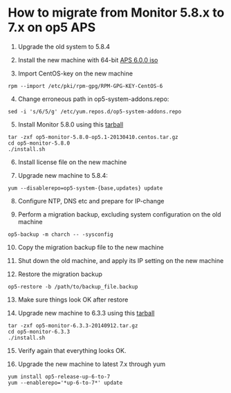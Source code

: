 # How to migrate from Monitor 5.8.x to 7.x on op5 APS

1) Upgrade the old system to 5.8.4

2) Install the new machine with 64-bit [APS 6.0.0 iso](http://d2ubxhm80y3bwr.cloudfront.net/Downloads/op5_downloads_extensions/op5-System-install-6.0.0.x86_64-20121122.iso)

3) Import CentOS-key on the new machine

``` {.text data-syntaxhighlighter-params="brush: text; gutter: false; theme: Confluence" data-theme="Confluence" style="brush: text; gutter: false; theme: Confluence"}
rpm --import /etc/pki/rpm-gpg/RPM-GPG-KEY-CentOS-6
```

4) Change erroneous path in op5-system-addons.repo:

``` {.text data-syntaxhighlighter-params="brush: text; gutter: false; theme: Confluence" data-theme="Confluence" style="brush: text; gutter: false; theme: Confluence"}
sed -i 's/6/5/g' /etc/yum.repos.d/op5-system-addons.repo
```

5) Install Monitor 5.8.0 using this [tarball](http://d2ubxhm80y3bwr.cloudfront.net/Downloads/op5_monitor_archive/op5-monitor-5.8.0-op5.1-20130410.centos.tar.gz)

``` {.text data-syntaxhighlighter-params="brush: text; gutter: false; theme: Confluence" data-theme="Confluence" style="brush: text; gutter: false; theme: Confluence"}
tar -zxf op5-monitor-5.8.0-op5.1-20130410.centos.tar.gz
cd op5-monitor-5.8.0
./install.sh
```

6) Install license file on the new machine

7) Upgrade new machine to 5.8.4:

``` {.text data-syntaxhighlighter-params="brush: text; gutter: false; theme: Confluence" data-theme="Confluence" style="brush: text; gutter: false; theme: Confluence"}
yum --disablerepo=op5-system-{base,updates} update
```

8) Configure NTP, DNS etc and prepare for IP-change

9) Perform a migration backup, excluding system configuration on the old machine

``` {.text data-syntaxhighlighter-params="brush: text; gutter: false; theme: Confluence" data-theme="Confluence" style="brush: text; gutter: false; theme: Confluence"}
op5-backup -m charch -- -sysconfig
```

10) Copy the migration backup file to the new machine

11) Shut down the old machine, and apply its IP setting on the new machine

12) Restore the migration backup

``` {.text data-syntaxhighlighter-params="brush: text; gutter: false; theme: Confluence" data-theme="Confluence" style="brush: text; gutter: false; theme: Confluence"}
op5-restore -b /path/to/backup_file.backup
```

13) Make sure things look OK after restore

14) Upgrade new machine to 6.3.3 using this [tarball](https://www.op5.com/download/library/file/op5-monitor-6-3-3/?dl=1)

``` {.text data-syntaxhighlighter-params="brush: text; gutter: false; theme: Confluence" data-theme="Confluence" style="brush: text; gutter: false; theme: Confluence"}
tar -zxf op5-monitor-6.3.3-20140912.tar.gz
cd op5-monitor-6.3.3
./install.sh
```

15) Verify again that everything looks OK.

16) Upgrade the new machine to latest 7.x through yum

``` {.text data-syntaxhighlighter-params="brush: text; gutter: false; theme: Confluence" data-theme="Confluence" style="brush: text; gutter: false; theme: Confluence"}
yum install op5-release-up-6-to-7
yum --enablerepo='*up-6-to-7*' update
```

